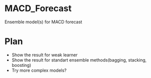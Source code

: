 # MACD_Forecast
Ensemble model(s) for MACD forecast 

# Plan

* Show the result for weak learner
* Show the result for standart ensemble methods(bagging, stacking, boosting)
* Try more complex models?